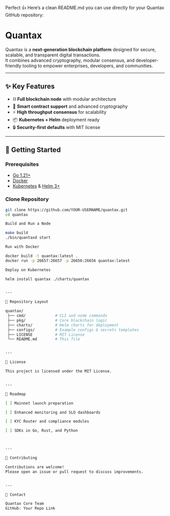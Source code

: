 Perfect 👍
Here’s a clean README.md you can use directly for your Quantax GitHub repository:

# Quantax

Quantax is a **next-generation blockchain platform** designed for secure, scalable, and transparent digital transactions.  
It combines advanced cryptography, modular consensus, and developer-friendly tooling to empower enterprises, developers, and communities.

---

## ✨ Key Features
- ⛓️ **Full blockchain node** with modular architecture  
- 🔑 **Smart contract support** and advanced cryptography  
- ⚡ **High throughput consensus** for scalability  
- 📦 **Kubernetes + Helm** deployment ready  
- 🔒 **Security-first defaults** with MIT license  

---

## 🚀 Getting Started

### Prerequisites
- [Go 1.21+](https://golang.org/dl/)  
- [Docker](https://docs.docker.com/get-docker/)  
- [Kubernetes](https://kubernetes.io/) & [Helm 3+](https://helm.sh/)  

### Clone Repository
```bash
git clone https://github.com/YOUR-USERNAME/quantax.git
cd quantax

Build and Run a Node

make build
./bin/quantaxd start

Run with Docker

docker build -t quantax:latest .
docker run -p 26657:26657 -p 26656:26656 quantax:latest

Deploy on Kubernetes

helm install quantax ./charts/quantax


---

📂 Repository Layout

quantax/
 ├── cmd/             # CLI and node commands
 ├── pkg/             # Core blockchain logic
 ├── charts/          # Helm charts for deployment
 ├── configs/         # Example configs & secrets templates
 ├── LICENSE          # MIT License
 └── README.md        # This file


---

📜 License

This project is licensed under the MIT License.


---

📌 Roadmap

[ ] Mainnet launch preparation

[ ] Enhanced monitoring and SLO dashboards

[ ] KYC Router and compliance modules

[ ] SDKs in Go, Rust, and Python



---

🤝 Contributing

Contributions are welcome!
Please open an issue or pull request to discuss improvements.


---

📧 Contact

Quantax Core Team
GitHub: Your Repo Link

